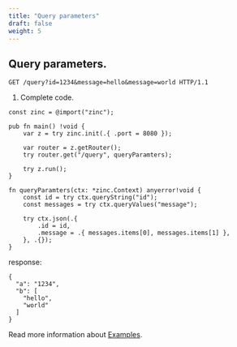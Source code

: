 ```yaml
---
title: "Query parameters"
draft: false
weight: 5
---
```


## Query parameters.
```zig
GET /query?id=1234&message=hello&message=world HTTP/1.1
```

1. Complete code.
```zig
const zinc = @import("zinc");

pub fn main() !void {
    var z = try zinc.init(.{ .port = 8080 });

    var router = z.getRouter();
    try router.get("/query", queryParamters);

    try z.run();
}

fn queryParamters(ctx: *zinc.Context) anyerror!void {
    const id = try ctx.queryString("id");
    const messages = try ctx.queryValues("message");

    try ctx.json(.{
        .id = id,
        .message = .{ messages.items[0], messages.items[1] },
    }, .{});
}

```
response:
```
{
  "a": "1234",
  "b": [
    "hello",
    "world"
  ]
}
```

Read more information about [Examples](https://github.com/zon-dev/zinc-examples/tree/main/examples/serving-static-files).

